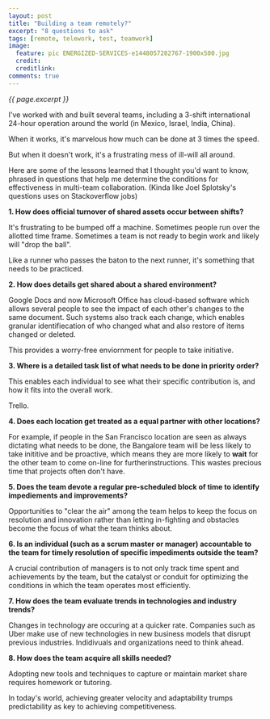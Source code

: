 ```yaml
---
layout: post
title: "Building a team remotely?"
excerpt: "8 questions to ask"
tags: [remote, telework, test, teamwork]
image:
  feature: pic ENERGIZED-SERVICES-e1448057282767-1900x500.jpg
  credit: 
  creditlink: 
comments: true
---
```

<i>{{ page.excerpt }}</i>

I've worked with and built several teams,
including a 3-shift international 24-hour operation around the world
(in Mexico, Israel, India, China).

When it works, it's marvelous how much can be done at 3 times the speed.

But when it doesn't work, it's a frustrating mess of ill-will all around.

Here are some of the lessons learned that I thought you'd want to know, 
phrased in questions that help me determine the conditions for effectiveness in multi-team collaboration.
(Kinda like Joel Splotsky's questions uses on Stackoverflow jobs)

**1. How does official turnover of shared assets occur between shifts?**

  It's frustrating to be bumped off a machine.
  Sometimes people run over the allotted time frame.
  Sometimes a team is not ready to begin work and likely will "drop the ball".
  
  Like a runner who passes the baton to the next runner, it's something that needs to be practiced.
  
**2. How does details get shared about a shared environment?**

  Google Docs and now Microsoft Office has cloud-based software which allows several people to see 
  the impact of each other's changes to the same document. Such systems also track each change,
  which enables granular identifiecation of who changed what and also restore of items changed or deleted.
 
 This provides a worry-free enviornment for people to take initiative.
 
**3. Where is a detailed task list of what needs to be done in priority order?**

  This enables each individual to see what their specific contribution is,
  and how it fits into the overall work.

   Trello.
  
**4. Does each location get treated as a equal partner with other locations?**

  For example, if people in the San Francisco location are seen as always dictating what needs to be done,
  the Bangalore team will be less likely to take inititive and be proactive,
  which means they are more likely to **wait** for the other team to come on-line for furtherinstructions.
  This wastes precious time that projects often don't have.
  
**5. Does the team devote a regular pre-scheduled block of time to identify impediements and improvements?**

  Opportunities to "clear the air" among the team helps to keep the focus on resolution and innovation rather than
  letting in-fighting and obstacles become the focus of what the team thinks about.

**6. Is an individual (such as a scrum master or manager) accountable to the team for timely resolution of specific impediments outside the team?**

  A crucial contribution of managers is to not only track time spent and achievements by the team,
  but the catalyst or conduit for optimizing the conditions in which the team operates most efficiently.
  
**7. How does the team evaluate trends in technologies and industry trends?**
  
  Changes in technology are occuring at a quicker rate.
  Companies such as Uber make use of new technologies in new business models that disrupt previous industries.
  Indidivuals and organizations need to think ahead.
  
**8. How does the team acquire all skills needed?**
  
   Adopting new tools and techniques to capture or maintain market share requires homework or tutoring.
  
   In today's world, achieving greater velocity and adaptability trumps predictability as key to achieving competitiveness.
